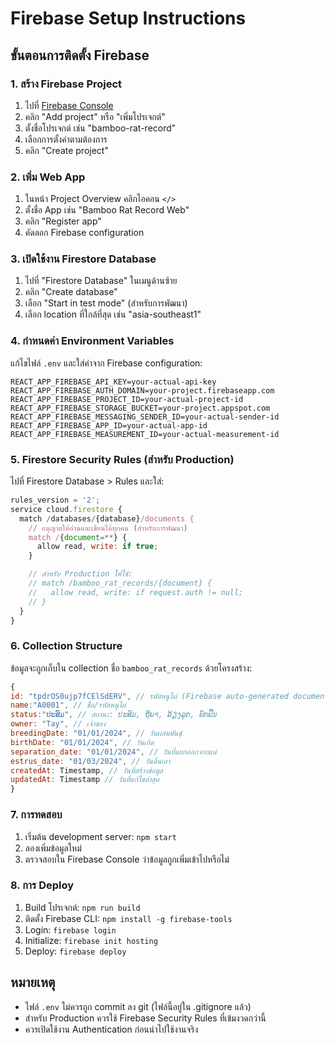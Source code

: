 # Firebase Setup Instructions

## ขั้นตอนการติดตั้ง Firebase

### 1. สร้าง Firebase Project

1. ไปที่ [Firebase Console](https://console.firebase.google.com/)
2. คลิก "Add project" หรือ "เพิ่มโปรเจกต์"
3. ตั้งชื่อโปรเจกต์ เช่น "bamboo-rat-record"
4. เลือกการตั้งค่าตามต้องการ
5. คลิก "Create project"

### 2. เพิ่ม Web App

1. ในหน้า Project Overview คลิกไอคอน `</>`
2. ตั้งชื่อ App เช่น "Bamboo Rat Record Web"
3. คลิก "Register app"
4. คัดลอก Firebase configuration

### 3. เปิดใช้งาน Firestore Database

1. ไปที่ "Firestore Database" ในเมนูด้านซ้าย
2. คลิก "Create database"
3. เลือก "Start in test mode" (สำหรับการพัฒนา)
4. เลือก location ที่ใกล้ที่สุด เช่น "asia-southeast1"

### 4. กำหนดค่า Environment Variables

แก้ไขไฟล์ `.env` และใส่ค่าจาก Firebase configuration:

```
REACT_APP_FIREBASE_API_KEY=your-actual-api-key
REACT_APP_FIREBASE_AUTH_DOMAIN=your-project.firebaseapp.com
REACT_APP_FIREBASE_PROJECT_ID=your-actual-project-id
REACT_APP_FIREBASE_STORAGE_BUCKET=your-project.appspot.com
REACT_APP_FIREBASE_MESSAGING_SENDER_ID=your-actual-sender-id
REACT_APP_FIREBASE_APP_ID=your-actual-app-id
REACT_APP_FIREBASE_MEASUREMENT_ID=your-actual-measurement-id
```

### 5. Firestore Security Rules (สำหรับ Production)

ไปที่ Firestore Database > Rules และใส่:

```javascript
rules_version = '2';
service cloud.firestore {
  match /databases/{database}/documents {
    // อนุญาตให้อ่านและเขียนได้ทุกคน (สำหรับการพัฒนา)
    match /{document=**} {
      allow read, write: if true;
    }

    // สำหรับ Production ให้ใช้:
    // match /bamboo_rat_records/{document} {
    //   allow read, write: if request.auth != null;
    // }
  }
}
```

### 6. Collection Structure

ข้อมูลจะถูกเก็บใน collection ชื่อ `bamboo_rat_records` ด้วยโครงสร้าง:

```javascript
{
id: "tpdrOS0ujp7fCElSdERV", // รหัสหนูไผ่ (Firebase auto-generated document ID)
name:"A0001", // ชื่อ/รหัสหนูไผ่
status:"ປະສົມ", // สถานะ: ປະສົມ, ຖືພາ, ລ້ຽງລູກ, ພັກຟື້ນ
owner: "Tay", // เจ้าของ
breedingDate: "01/01/2024", // วันผสมพันธุ์
birthDate: "01/01/2024", // วันเกิด
separation_date: "01/01/2024", // วันที่แยกออกจากแม่
estrus_date: "01/03/2024", // วันดิ้นเอา
createdAt: Timestamp, // วันที่สร้างข้อมูล
updatedAt: Timestamp // วันที่แก้ไขล่าสุด
}
```

### 7. การทดสอบ

1. เริ่มต้น development server: `npm start`
2. ลองเพิ่มข้อมูลใหม่
3. ตรวจสอบใน Firebase Console ว่าข้อมูลถูกเพิ่มเข้าไปหรือไม่

### 8. การ Deploy

1. Build โปรเจกต์: `npm run build`
2. ติดตั้ง Firebase CLI: `npm install -g firebase-tools`
3. Login: `firebase login`
4. Initialize: `firebase init hosting`
5. Deploy: `firebase deploy`

## หมายเหตุ

- ไฟล์ `.env` ไม่ควรถูก commit ลง git (ไฟล์นี้อยู่ใน .gitignore แล้ว)
- สำหรับ Production ควรใช้ Firebase Security Rules ที่เข้มงวดกว่านี้
- ควรเปิดใช้งาน Authentication ก่อนนำไปใช้งานจริง

```

```
